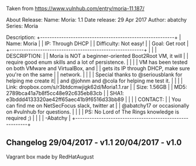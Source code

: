 Taken from https://www.vulnhub.com/entry/moria-11,187/ 

About Release:
    Name: Moria: 1.1
    Date release: 29 Apr 2017
    Author: abatchy
    Series: Moria

Description:
+---------------------------------------------------------+
|                     Name: Moria                         |
|                       IP: Through DHCP                  |
|               Difficulty: Not easy!                     |
|                     Goal: Get root                      |
+---------------------------------------------------------+
|                                                         |
| DESCRIPTION:                                            |
| Moria is NOT a beginner-oriented Boot2Root VM, it will  |
| require good enum skills and a lot of persistence.      |
|                                                         |
| VM has been tested on both VMware and VirtualBox, and   |
| gets its IP through DHCP, make sure you're on the same  |
| network.                                                |
|                                                         |
| Special thanks to @seriousblank for helping me create it|
| and @johnm and @cola for helping me test it.            |
|                                                         |
|     Link: dropbox.com/s/r3btdcmwjigk62d/Moria1.1.rar    |
|     Size: 1.56GB                                        |
|      MD5: 2789bca41a7b8f5cc48e92c635eb83cb              |
|     SHA1: e3bddd4133320ae42ff65aec41b9f6516d33bb89      |
|                                                         |
| CONTACT:                                                |
| You can find me on NetSecFocus slack, twitter at        |
| @abatchy17 or occasionally on #vulnhub for questions.   |
|                                                         |
| PS: No Lord of The Rings knowledge is required ;)       |
|                                                         |
| -Abatchy                                                |
+---------------------------------------------------------+

## Changelog 29/04/2017 - v1.1 20/04/2017 - v1.0 

Vagrant box made by RedHatAugust
